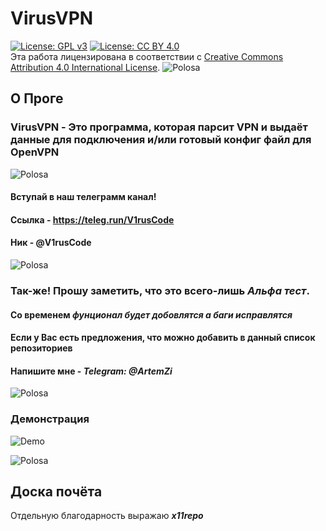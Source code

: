 # VirusVPN
[![License: GPL v3](https://img.shields.io/badge/License-GPLv3-blue.svg)](https://www.gnu.org/licenses/gpl-3.0)
[![License: CC BY 4.0](https://img.shields.io/badge/License-CC%20BY%204.0-lightgrey.svg)](https://creativecommons.org/licenses/by/4.0/)
</a><br />Эта работа лицензирована в соответствии с <a rel="license" href="http://creativecommons.org/licenses/by/4.0/">Creative Commons Attribution 4.0 International License</a>.
![Polosa](https://user-images.githubusercontent.com/61265099/78818286-19743180-79dd-11ea-84c5-f629f891dd4b.png)
## О Проге
### VirusVPN - Это программа, которая парсит VPN и выдаёт данные для подключения и/или готовый конфиг файл для OpenVPN

![Polosa](https://user-images.githubusercontent.com/61265099/78818286-19743180-79dd-11ea-84c5-f629f891dd4b.png)

#### Вступай в наш телеграмм канал!
#### Ссылка - https://teleg.run/V1rusCode
#### Ник - @V1rusCode

![Polosa](https://user-images.githubusercontent.com/61265099/78818286-19743180-79dd-11ea-84c5-f629f891dd4b.png)

### Так-же! Прошу заметить, что это всего-лишь ***Альфа тест***.
#### Со временем ***фунционал будет добовлятся а баги исправлятся***
#### Если у Вас есть предложения, что можно добавить в данный список репозиториев
#### Напишите мне - ***Telegram: @ArtemZi***
![Polosa](https://user-images.githubusercontent.com/61265099/78818286-19743180-79dd-11ea-84c5-f629f891dd4b.png)

### Демонстрация
![Demo](https://user-images.githubusercontent.com/62395719/80859264-7506a780-8c89-11ea-9568-6709f739ab15.jpg)

![Polosa](https://user-images.githubusercontent.com/61265099/78818286-19743180-79dd-11ea-84c5-f629f891dd4b.png)

## Доска почёта
Отдельную благодарность выражаю ***x11repo***
<br>

